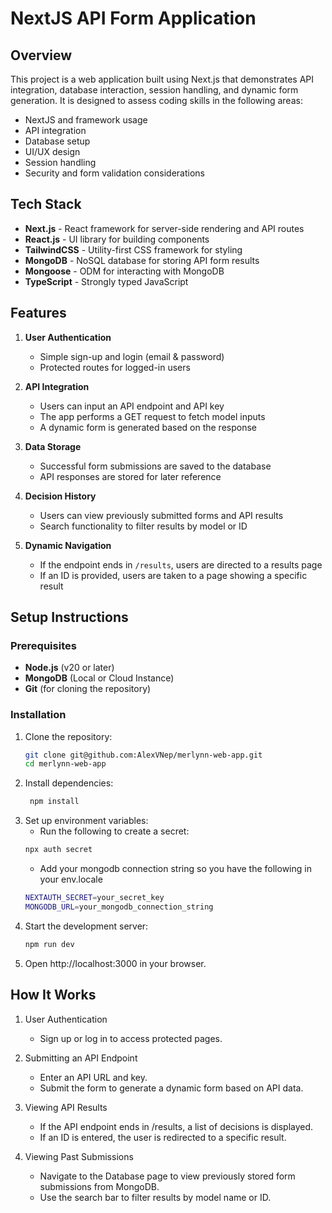 # NextJS API Form Application

## **Overview**

This project is a web application built using Next.js that demonstrates API integration, database interaction, session handling, and dynamic form generation. It is designed to assess coding skills in the following areas:

- NextJS and framework usage
- API integration
- Database setup
- UI/UX design
- Session handling
- Security and form validation considerations

## **Tech Stack**

- **Next.js** - React framework for server-side rendering and API routes
- **React.js** - UI library for building components
- **TailwindCSS** - Utility-first CSS framework for styling
- **MongoDB** - NoSQL database for storing API form results
- **Mongoose** - ODM for interacting with MongoDB
- **TypeScript** - Strongly typed JavaScript

## **Features**

1. **User Authentication**

   - Simple sign-up and login (email & password)
   - Protected routes for logged-in users

2. **API Integration**

   - Users can input an API endpoint and API key
   - The app performs a GET request to fetch model inputs
   - A dynamic form is generated based on the response

3. **Data Storage**

   - Successful form submissions are saved to the database
   - API responses are stored for later reference

4. **Decision History**

   - Users can view previously submitted forms and API results
   - Search functionality to filter results by model or ID

5. **Dynamic Navigation**
   - If the endpoint ends in `/results`, users are directed to a results page
   - If an ID is provided, users are taken to a page showing a specific result

## **Setup Instructions**

### Prerequisites

- **Node.js** (v20 or later)
- **MongoDB** (Local or Cloud Instance)
- **Git** (for cloning the repository)

### Installation

1. Clone the repository:
   ```bash
   git clone git@github.com:AlexVNep/merlynn-web-app.git
   cd merlynn-web-app
   ```
2. Install dependencies:
   ```bash
    npm install
   ```
3. Set up environment variables:
   - Run the following to create a secret:
   ```bash
   npx auth secret
   ```
   - Add your mongodb connection string so you have the following in your env.locale
   ```bash
   NEXTAUTH_SECRET=your_secret_key
   MONGODB_URL=your_mongodb_connection_string
   ```
4. Start the development server:
   ```bash
   npm run dev
   ```
5. Open http://localhost:3000 in your browser.

## **How It Works**

1. User Authentication

   - Sign up or log in to access protected pages.

2. Submitting an API Endpoint

   - Enter an API URL and key.
   - Submit the form to generate a dynamic form based on API data.

3. Viewing API Results

   - If the API endpoint ends in /results, a list of decisions is displayed.
   - If an ID is entered, the user is redirected to a specific result.

4. Viewing Past Submissions
   - Navigate to the Database page to view previously stored form submissions from MongoDB.
   - Use the search bar to filter results by model name or ID.
